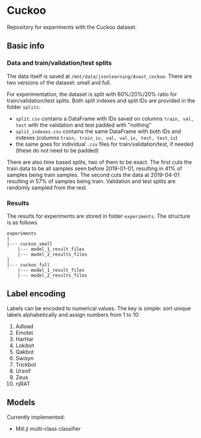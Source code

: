 # Cuckoo

Repository for experiments with the Cuckoo dataset.

## Basic info

### Data and train/validation/test splits

The data itself is saved at `/mnt/data/jsonlearning/Avast_cockoo`. There are two versions of the dataset: small and full.

For experimentation, the dataset is split with 60%/20%/20% ratio for train/validation/test splits. Both split indexes and split IDs are provided in the folder `splits`:
- `split.csv` contains a DataFrame with IDs saved on columns `train, val, test` with the validation and test padded with "nothing"
- `split_indexes.csv` contains the same DataFrame with both IDs and indexes (columns `train, train_ix, val, val_ix, test, test_ix`)
- the same goes for individual `.csv` files for train/validation/test, if needed (these do not need to be padded)

There are also time based splits, two of them to be exact. The first cuts the train data to be all samples seen before 2019-01-01, resulting in 41% of samples being train samples. The second cuts the data at 2019-04-01 resulting in 57% of samples being train. Validation and test splits are randomly sampled from the rest.

### Results

The results for experiments are stored in folder `experiments`. The structure is as follows
```
experiments
|
|--- cuckoo_small
    |--- model_1_result_files
    |--- model_2_results_files
|
|--- cuckoo_full
    |--- model_1_result_files
    |--- model_2_results_files
```

## Label encoding

Labels can be encoded to numerical values. The key is simple: sort unique labels alphabetically and assign numbers from 1 to 10:
1. Adload
2. Emotet
3. HarHar
4. Lokibot
5. Qakbot
6. Swisyn
7. Trickbot
8. Ursnif
9. Zeus
10. njRAT

## Models

Currently implemented:
- Mill.jl multi-class classifier
